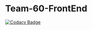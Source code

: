 # Team-60-FrontEnd

[![Codacy Badge](https://api.codacy.com/project/badge/Grade/6599844a0ff64f61b66fcb5ee6e2f5ea)](https://app.codacy.com/gh/BuildForSDGCohort2/Team-60-FrontEnd?utm_source=github.com&utm_medium=referral&utm_content=BuildForSDGCohort2/Team-60-FrontEnd&utm_campaign=Badge_Grade_Settings)